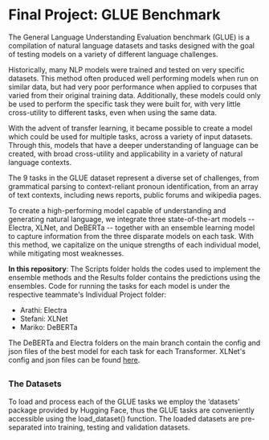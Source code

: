 # Final Project: GLUE Benchmark


The General Language Understanding Evaluation benchmark (GLUE) is a compilation of natural language datasets and tasks designed with the goal of testing models on a variety of different language challenges. 

Historically, many NLP models were trained and tested on very specific datasets. This method often produced well performing models when run on similar data, but had very poor performance when applied to corpuses that varied from their original training data. Additionally, these models could only be used to perform the specific task they were built for, with very little cross-utility to different tasks, even when using the same data.

With the advent of transfer learning, it became possible to create a model which could be used for multiple tasks, across a variety of input datasets. Through this, models that have a deeper understanding of language can be created, with broad cross-utility and applicability in a variety of natural language contexts.

The 9 tasks in the GLUE dataset represent a diverse set of challenges, from grammatical parsing to context-reliant pronoun identification, from an array of text contexts, including news reports, public forums and wikipedia pages. 

To create a high-performing model capable of understanding and generating natural language, we integrate three state-of-the-art models -- Electra, XLNet, and DeBERTa -- together with an ensemble learning model to capture information from the three disparate models on each task. With this method, we capitalize on the unique strengths of each individual model, while mitigating most weaknesses. 


**In this repository**:
The Scripts folder holds the codes used to implement the ensemble methods and the Results folder contains the predictions using the ensembles.
Code for running the tasks for each model is under the respective teammate's Individual Project folder:
- Arathi: Electra
- Stefani: XLNet
- Mariko: DeBERTa

The DeBERTa and Electra folders on the main branch contain the config and json files of the best model for each task for each Transformer. XLNet's config and json files can be found [here](https://drive.google.com/drive/folders/1r8wa6eLtjMt4jgv96zea-9oFWR8BMtcF?usp=sharing).

##

### The Datasets 
To load and process each of the GLUE tasks we employ the ‘datasets’ package provided by Hugging Face, thus the GLUE tasks are conveniently accessible using the load_dataset() function. The loaded datasets are pre-separated into training, testing and validation datasets.
